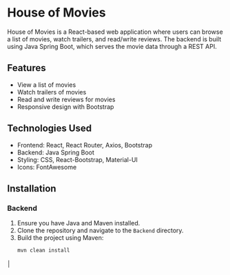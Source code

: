 # House of Movies

House of Movies is a React-based web application where users can browse a list of movies, watch trailers, and read/write reviews. The backend is built using Java Spring Boot, which serves the movie data through a REST API.

## Features

- View a list of movies
- Watch trailers of movies
- Read and write reviews for movies
- Responsive design with Bootstrap

## Technologies Used

- Frontend: React, React Router, Axios, Bootstrap
- Backend: Java Spring Boot
- Styling: CSS, React-Bootstrap, Material-UI
- Icons: FontAwesome

## Installation

### Backend

1. Ensure you have Java and Maven installed.
2. Clone the repository and navigate to the `Backend` directory.
3. Build the project using Maven:
   ```sh
   mvn clean install

│

